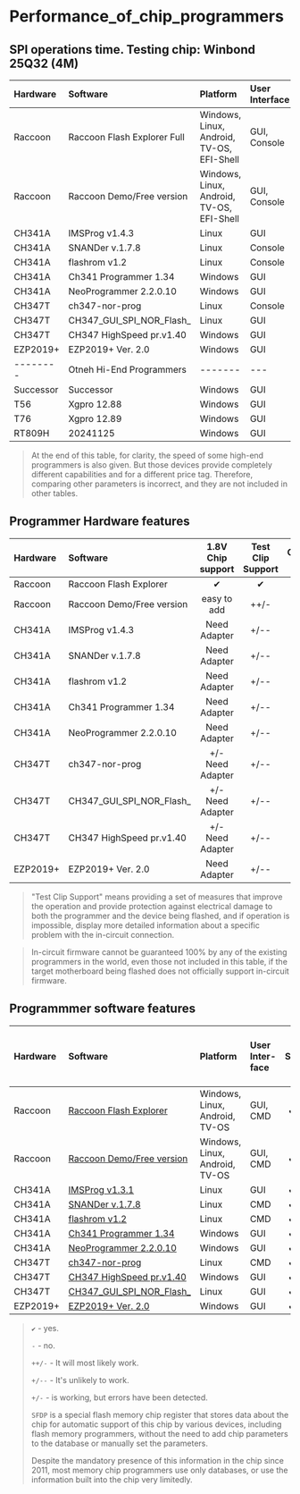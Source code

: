 # Performance_of_chip_programmers

## SPI operations time. Testing chip: Winbond 25Q32 (4M)

| Hardware   |       Software          |  Platform  |  User Interface  | Reading | Erasing |  Writing | Data checking |
| :---       |       :---              |     :---   |      :---        | :---: | :---: | :---: | :---: |
| Raccoon    | Raccoon Flash Explorer Full | Windows, Linux, Android, TV-OS, EFI-Shell | GUI, Console |  5.5-8.0s  |  Auto when In-Write, 0.0s  |  20.0-23.0s   |   Auto when In-Write/In-Read, 0.0s   |
| Raccoon    | Raccoon Demo/Free version  | Windows, Linux, Android, TV-OS, EFI-Shell | GUI, Console |  14.0s  |  Auto when In-Write, 0.0s  |  24.0s   |   14.0s   |
| CH341A     | IMSProg v1.4.3           | Linux   | GUI      | 33.9s  | 12.7s | 328.5s | 33.9s   |
| CH341A     | SNANDer v.1.7.8          | Linux   | Console  | 33.0s  | 8.0s  | 327.0s | 33.0s   |
| CH341A     | flashrom v1.2            | Linux   | Console  | 34.6s  | 83.2s | 132.7s | 34.5s   |
| CH341A     | Ch341 Programmer 1.34    | Windows | GUI      | 36.4s  | 9.0s  | 231.4s | 36.4s   |
| CH341A     | NeoProgrammer 2.2.0.10   | Windows | GUI      | 36.7s  | 9.1s  | 220.8s | 36.7s   |
| CH347T	   | ch347-nor-prog	          | Linux   | Console  | 1.1s	  | 0.1s	| 28.9s	 | 1.1s    |
| CH347T	   | CH347_GUI_SPI_NOR_Flash_	| Linux   | GUI	     | 1.6s	  | 9.9s	| 35.0s	 | 13.1s   |
| CH347T	   | СH347 HighSpeed pr.v1.40	| Windows | GUI	     | 0.7s	  | 10.0s	| 8.1s	 | 0.7s    |
| EZP2019+   | EZP2019+ Ver. 2.0        | Windows | GUI      | 33.0s  | 10.4s | 38.7s  | 33.0s   |
| --------   | Otneh Hi-End Programmers | ------- | ---      | -----  | ----- | -----  | -----   |
| Successor  | Successor                | Windows | GUI      | 4.8s   | 14.2s | 12.9s  | 4.8s    |
| T56        | Xgpro 12.88              | Windows | GUI      | 0.9s   | 10.9s | 9.1s   | 0.9s    |
| T76        | Xgpro 12.89              | Windows | GUI      | 0.5s   | 11.3s | 16.2s  | 0.5s    |
| RT809H     | 20241125                 | Windows | GUI      | 2.5s   | 10.7s | 19.6s  | 2.5s    |

> At the end of this table, for clarity, the speed of some high-end programmers is also given. But those devices provide completely different capabilities and for a different price tag. Therefore, comparing other parameters is incorrect, and they are not included in other tables.

## Programmer Hardware features

| Hardware   |       Software             |  1.8V Chip support |  Test Clip Support | Overload Protect | Flipped chip protect |  Pins connect checking |  Logic Levels check |  Bus Error check |
| :---       |       :---                 |             :---:  |             :---:  |          :---:   |              :---:   |   :---:                |              :---:  |           :---:  |
| Raccoon    | Raccoon Flash Explorer     | ✔                 | ✔ | ✔ | ✔ | ✔ | ✔ | ✔ |
| Raccoon    | Raccoon Demo/Free version  | easy to add       | ++/- | - | - | - | - | - |
| CH341A     | IMSProg v1.4.3             | Need Adapter      | +/-- | - | - | - | - | - |
| CH341A     | SNANDer v.1.7.8            | Need Adapter      | +/-- | - | - | - | - | - |
| CH341A     | flashrom v1.2              | Need Adapter      | +/-- | - | - | - | - | - |
| CH341A     | Ch341 Programmer 1.34      | Need Adapter      | +/-- | - | - | - | - | - |
| CH341A     | NeoProgrammer 2.2.0.10     | Need Adapter      | +/-- | - | - | - | - | - |
| CH347T	   | ch347-nor-prog	            | +/- Need Adapter  | +/-- | - | - | - | - | - |
| CH347T	   | CH347_GUI_SPI_NOR_Flash_	  | +/- Need Adapter  | +/-- | - | - | - | - | - |
| CH347T	   | СH347 HighSpeed pr.v1.40	  | +/- Need Adapter  | +/-- | - | - | - | - | - |
| EZP2019+   | EZP2019+ Ver. 2.0          | Need Adapter      | +/-- | - | - | - | - | - |

> "Test Clip Support" means providing a set of measures that improve the operation and provide protection against electrical damage to both the programmer and the device being flashed, and if operation is impossible, display more detailed information about a specific problem with the in-circuit connection.

> In-circuit firmware cannot be guaranteed 100% by any of the existing programmers in the world, even those not included in this table, if the target motherboard being flashed does not officially support in-circuit firmware.

## Programmmer software features

| Hardware   | Software                |  Platform  |  User Inter-face  |  SPI | I2C | MW | Edit SR | Extended Chip Parameters search in SFDP | Security area view | Hot Edit IC in External Software|
| :---       |       :---              |     :---   |      :---        |:---:|:---:|:---:| :---:  |   :---:   |   :---:   |:---:|
| Raccoon    | [Raccoon Flash Explorer ](https://t.me/racc00n_news)       | Windows, Linux, Android, TV-OS | GUI, CMD | ✔   | ✔   | -   |  ✔     |     ✔     |  -  | ✔ |
| Raccoon    | [Raccoon Demo/Free version](https://github.com/lapot2/Raccoon-Flash-Explorer-Demo)       | Windows, Linux, Android, TV-OS | GUI, CMD | ✔   | ✔   | -   |  -     |     ✔     |  -  | ✔ |
| CH341A     | [IMSProg v1.3.1](https://github.com/bigbigmdm/IMSProg)         | Linux | GUI  | ✔   | ✔   | ✔   |  ✔     |     -    |  -  | - |
| CH341A     | [SNANDer v.1.7.8](https://github.com/McMCCRU/SNANDer)         | Linux | CMD  | ✔   |+/-  |+/-  |  -     |     -     |  -  | - |
| CH341A     | [flashrom v1.2](https://flashrom.org/)           | Linux | CMD  | ✔   | -   | -   |  -     |     -     |  -  | - |
| CH341A     | [Ch341 Programmer 1.34](https://github.com/YTEC-info/CH341A-Softwares/blob/main/Programas/Windows/CH341Programmer/CH341Programmer%20V1.38/Ch341Programmer.exe?ysclid=ls2wxkusch126636141)   | Windows | GUI| ✔   | ✔   | -   |  -     |     -     |  -  |
| CH341A     | [NeoProgrammer 2.2.0.10](https://www.dwdvb.com/neoprogrammer-new-update-v2-2-0-10/)  | Windows | GUI | ✔   | ✔   | ✔   |  ✔      |     -     |  -  | - |
| CH347T     | [ch347-nor-prog](https://github.com/981213/ch347-nor-prog)          | Linux | CMD  | ✔   | -   | -   |  -     |     -     |  -  | - |
| CH347T     | [СH347 HighSpeed pr.v1.40](http://www.yaojiedianzi.com/index.php?m=Product&a=show&id=19)| Windows | GUI | ✔   | ✔   | ✔   |  -     |     -     |  -  |
| CH347T     | [CH347_GUI_SPI_NOR_Flash_](https://github.com/bigbigmdm/CH347_GUI_SPI_NOR_Flash_programmer)| Linux | GUI | ✔   | -   | -   |  -     |     -     |  -  | - |
| EZP2019+   | [EZP2019+ Ver. 2.0](https://github.com/acontini/EZP2019)       | Windows | GUI| ✔   | ✔   | ✔   |  -     |     -     |  -  | - |

> `✔` - yes.
>
> `-`  - no.
>
> `++/-` - It will most likely work.
>
> `+/--` - It's unlikely to work.
>
> `+/-` - is working, but errors have been detected.
>
> `SFDP` is a special flash memory chip register that stores data about the chip for automatic support of this chip by various devices, including flash memory programmers, without the need to add chip parameters to the database or manually set the parameters.
>
> Despite the mandatory presence of this information in the chip since 2011, most memory chip programmers use only databases, or use the information built into the chip very limitedly.

